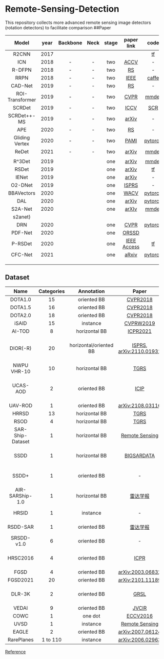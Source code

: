 # Remote-Sensing-Detection
This repository collects more advanced remote sensing image detectors (rotation detectors) to facilitate comparison
##Paper

|      Model       | year | Backbone | Neck | stage |                          paper link                          |                             code                             |
| :--------------: | :--: | :------: | :--: | :---: | :----------------------------------------------------------: | :----------------------------------------------------------: |
|      R2CNN       | 2017 |          |      |       |                                                              | [tf](https://github.com/yangxue0827/R2CNN_HEAD_FPN_Tensorflow) |
|       ICN        | 2018 |    -     |  -   |  two  |         [ACCV](https://arxiv.org/pdf/1807.02700.pdf)         |                              -                               |
|      R-DFPN      | 2018 |    -     |  -   |  two  |        [RS](https://www.mdpi.com/2072-4292/10/1/132)         |                              -                               |
|       RRPN       | 2018 |    -     |  -   |  two  |         [IEEE](https://arxiv.org/pdf/1703.01086.pdf)         |       [caffe](https://github.com/mjq11302010044/RRPN)        |
|     CAD-Net      | 2019 |    -     |  -   |  two  |          [RS](https://arxiv.org/pdf/1903.00857.pdf)          |                              -                               |
| ROI- Transformer | 2019 |    -     |  -   |  two  | [CVPR](https://openaccess.thecvf.com/content_CVPR_2019/papers/Ding_Learning_RoI_Transformer_for_Oriented_Object_Detection_in_Aerial_Images_CVPR_2019_paper.pdf) |  [mmdet](https://github.com/dingjiansw101/AerialDetection)   |
|      SCRDet      | 2019 |    -     |  -   |  two  | [ICCV](https://openaccess.thecvf.com/content_ICCV_2019/papers/Yang_SCRDet_Towards_More_Robust_Detection_for_Small_Cluttered_and_Rotated_ICCV_2019_paper.pdf) |         [SCR](https://github.com/DetectionTeamUCAS)          |
|   SCRDet++-MS    | 2019 |    -     |  -   |  two  |        [arXiv](https://arxiv.org/pdf/2004.13316.pdf)         |                              -                               |
|       APE        | 2020 |    -     |  -   |  two  |          [RS](https://arxiv.org/pdf/1906.09447.pdf)          |                              -                               |
|  Gliding Vertex  | 2020 |    -     |  -   |  two  |         [PAMI](https://arxiv.org/pdf/1911.09358.pdf)         |    [pytorch](https://github.com/MingtaoFu/gliding_vertex)    |
|      ReDet       | 2021 |    -     |  -   |  two  |        [arXiv](https://arxiv.org/pdf/2103.07733.pdf)         |           [mmdet](https://github.com/csuhan/ReDet)           |
|                  |      |          |      |       |                                                              |                                                              |
|      R^3Det      | 2019 |          |      |  one  |        [arXiv](https://arxiv.org/pdf/1908.05612.pdf)         | [mmdet](https://github.com/SJTU-Thinklab-Det/r3det-on-mmdetection) |
|      RSDet       | 2019 |          |      |  one  |        [arXiv](https://arxiv.org/pdf/1911.08299.pdf)         |      [tf](https://github.com/Mrqianduoduo/RSDet-8P-4R)       |
|      IENet       | 2019 |          |      |  one  |        [arXiv](https://arxiv.org/pdf/1912.00969.pdf)         |                              -                               |
|     O2-DNet      | 2019 |          |      |  one  |        [ISPRS](https://arxiv.org/pdf/1912.10694.pdf)         |                              -                               |
|    BBAVectors    | 2020 |          |      |  one  | [WACV](https://openaccess.thecvf.com/content/WACV2021/papers/Yi_Oriented_Object_Detection_in_Aerial_Images_With_Box_Boundary-Aware_Vectors_WACV_2021_paper.pdf) | [pytorch](https://github.com/yijingru/BBAVectors-Oriented-Object-Detection) |
|       DAL        | 2020 |          |      |  one  |        [arXiv](https://arxiv.org/pdf/2012.04150.pdf)         |           [pytorch](https://github.com/ming71/DAL)           |
|     S2A-Net      | 2020 |          |      |  one  |        [arXIv](https://arxiv.org/pdf/2008.09397.pdf)         |          [mmdet](https://github.com/csuhan/)
s2anet)           |
|       DRN        | 2020 |          |      |  one  | [CVPR](http://openaccess.thecvf.com/content_CVPR_2020/papers/Pan_Dynamic_Refinement_Network_for_Oriented_and_Densely_Packed_Object_Detection_CVPR_2020_paper.pdf) |      [pytorch](https://github.com/Anymake/DRN_CVPR2020)      |
|     PDF-Net      | 2020 |          |      |  one  |        [ORSSD](https://arxiv.org/pdf/2010.00793.pdf)         |                                                              |
|     P-RSDet      | 2020 |          |      |  one  |     [IEEE Access](https://arxiv.org/pdf/2001.02988.pdf)      |      [tf](https://github.com/Mrqianduoduo/RSDet-8P-4R)       |
|     CFC-Net      | 2021 |          |      |  one  |        [aRxiv](https://arxiv.org/pdf/2101.06849.pdf)         |         [pytorch](https://github.com/ming71/CFC-Net)         |
|                  |      |          |      |       |                                                              |                                                              |
|                  |      |          |      |       |                                                              |                                                              |
|                  |      |          |      |       |                                                              |                                                              |

## Dataset
|       Name       | Categories |       Annotation       |                                                                                                               Paper                                                                                                               |                                                                                           Download                                                                                           |  Remark  |
|:----------------:|:----------:|:----------------------:|:---------------------------------------------------------------------------------------------------------------------------------------------------------------------------------------------------------------------------------:|:--------------------------------------------------------------------------------------------------------------------------------------------------------------------------------------------:|:--------:|
|     DOTA1.0      |     15     |      oriented BB       |                                                            [CVPR2018](http://openaccess.thecvf.com/content_cvpr_2018/html/Xia_DOTA_A_Large-Scale_CVPR_2018_paper.html)                                                            |                                                                   [Link](https://captain-whu.github.io/DOTA/dataset.html)                                                                    |
|     DOTA1.5      |     16     |      oriented BB       |                                                            [CVPR2018](http://openaccess.thecvf.com/content_cvpr_2018/html/Xia_DOTA_A_Large-Scale_CVPR_2018_paper.html)                                                            |                                                                   [Link](https://captain-whu.github.io/DOTA/dataset.html)                                                                    |
|     DOTA2.0      |     18     |      oriented BB       |                                                            [CVPR2018](http://openaccess.thecvf.com/content_cvpr_2018/html/Xia_DOTA_A_Large-Scale_CVPR_2018_paper.html)                                                            |                                                                   [Link](https://captain-whu.github.io/DOTA/dataset.html)                                                                    |
|      iSAID       |     15     |        instance        |                             [CVPRW2019](http://openaccess.thecvf.com/content_CVPRW_2019/html/DOAI/Zamir_iSAID_A_Large-scale_Dataset_for_Instance_Segmentation_in_Aerial_Images_CVPRW_2019_paper.html)                             |                                                                   [Link](https://captain-whu.github.io/iSAID/dataset.html)                                                                   |
|      AI-TOD      |     8      |     horizontal BB      |                                                                                          [ICPR2021](https://github.com/jwwangchn/AI-TOD)                                                                                          |                                                                         [Link](https://github.com/jwwangchn/AI-TOD)                                                                          |
|     DIOR(-R)     |     20     | horizontal/oriented BB |                                                [ISPRS](https://www.sciencedirect.com/science/article/pii/S0924271619302825), [arXiv:2110.01931](https://arxiv.org/abs/2110.01931)                                                 |                      [Baidu Drive](https://pan.baidu.com/s/1iLKT0JQoKXEJTGNxt5lSMg), [Google Drive](https://drive.google.com/open?id=1UdlgHk49iu6WpcJ5467iT-UqNPpx__CC)                      |
|   NWPU VHR-10    |     10     |     horizontal BB      |                                                                                       [TGRS](https://ieeexplore.ieee.org/document/7560644)                                                                                        |                                                            [Link](http://jiong.tea.ac.cn/people/JunweiHan/NWPUVHR10dataset.html)                                                             |
|     UCAS-AOD     |     2      |      oriented BB       |                                                                                  [ICIP](https://ieeexplore.ieee.org/abstract/document/7351502/)                                                                                   |                                        [Link](https://hyper.ai/datasets/5419), [Baidu Drive (r2mr)](https://pan.baidu.com/s/1m6PIWFUCJVVf7XPblgA69Q)                                         |
|     UAV-ROD      |     1      |      oriented BB       |                                                                                       [arXiv:2108.03116](https://arxiv.org/abs/2108.03116)                                                                                        |                                                                        [Link](https://github.com/fengkaibit/UAV-ROD)                                                                         |   Car    |
|      HRRSD       |     13     |     horizontal BB      |                                                                                       [TGRS](https://ieeexplore.ieee.org/document/8676107)                                                                                        |                                                                [Link](https://github.com/CrazyStoneonRoad/TGRS-HRRSD-Dataset)                                                                |          |
|       RSOD       |     4      |     horizontal BB      |                                                                                   [TGRS](https://ieeexplore.ieee.org/abstract/document/7827088)                                                                                   |                                                                  [Link](https://github.com/RSIA-LIESMARS-WHU/RSOD-Dataset-)                                                                  |
| SAR-Ship-Dataset |     1      |     horizontal BB      |                                                                                     [Remote Sensing](https://www.mdpi.com/2072-4292/11/7/765)                                                                                     |                                                                   [Link](https://github.com/CAESAR-Radi/SAR-Ship-Dataset)                                                                    | SAR Ship |
|       SSDD       |     1      |     horizontal BB      |                                                                                    [BIGSARDATA](https://ieeexplore.ieee.org/document/8124934)                                                                                     |                                                            [Baidu Drive (fyh0)](https://pan.baidu.com/s/1bkg0jd0H9tV8w25gRO1c6A)                                                             | SAR Ship |
|      SSDD+       |     1      |      oriented BB       |                                                                                                                 -                                                                                                                 |                                                            [Baidu Drive (oh6x)](https://pan.baidu.com/s/1mWlZ4r6_4k8GHer52BwbzQ)                                                             | SAR Ship |
| AIR-SARShip-1.0  |     1      |     horizontal BB      |                                                                             [雷达学报](http://radars.ie.ac.cn/article/doi/10.12000/JR19097?viewType=HTML)                                                                             |                                                             [Link](http://radars.ie.ac.cn/web/data/getData?dataType=SARDataset)                                                              | SAR Ship |
|      HRSID       |     1      |       instance         |                                                                                                                 -                                                                                                                 |                                                                        [Link](https://github.com/chaozhong2010/HRSID)                                                                        | SAR Ship |
|     RSDD-SAR     |     1      |      oriented BB       |                                                                                     [雷达学报](https://radars.ac.cn/article/doi/10.12000/JR22007)                                                                                     |                                                                     [Link](https://github.com/makabakasu/RSDD-SAR-OPEN)                                                                      | SAR Ship |
|    SRSDD-v1.0    |     6      |      oriented BB       |                                                                                                                 -                                                                                                                 |                                                                      [Link](https://github.com/HeuristicLU/SRSDD-V1.0)                                                                       | SAR Ship |
|     HRSC2016     |     4      |      oriented BB       |                                                                                         [ICPR](http://159.226.21.68/handle/173211/14545)                                                                                          |                                                            [Baidu Drive (rfg6)](https://pan.baidu.com/s/1sMIEF8OKzIMcr6_XAOQTng)                                                             |   Ship   |
|       FGSD       |     4      |      oriented BB       |                                                                                       [arXiv:2003.06832](https://arxiv.org/abs/2003.06832)                                                                                        |                                                                                              -                                                                                               |   Ship   |
|     FGSD2021     |     20     |      oriented BB       |                                                                                       [arXiv:2101.11189](https://arxiv.org/abs/2101.11189)                                                                                        |                                                                                              -                                                                                               |   Ship   |
|      DLR-3K      |     2      |      oriented BB       |                                                                                  [GRSL](https://ieeexplore.ieee.org/abstract/document/7122912/)                                                                                   |                                                            [Baidu Drive (bh71)](https://pan.baidu.com/s/1nVYluQ97jftT1zwV8HqUGA)                                                             | Vehicle  |
|      VEDAI       |     9      |      oriented BB       |                                                                           [JVCIR](https://www.sciencedirect.com/science/article/pii/S1047320315002187)                                                                            |                                                                          [Link](https://downloads.greyc.fr/vedai/)                                                                           | Vehicle  |
|       COWC       |     1      |        one dot         |                                                                            [ECCV2016](https://link.springer.com/chapter/10.1007/978-3-319-46487-9_48)                                                                             |                                                                            [Link](https://gdo152.llnl.gov/cowc/)                                                                             | Vehicle  |
|       UVSD       |     1      |        instance        |                                                                                    [Remote Sensing](https://www.mdpi.com/2072-4292/12/11/1760)                                                                                    |                                                                           [Link](https://github.com/liuchunsense/)                                                                           | Vehicle  |
|      EAGLE       |     2      |      oriented BB       |                                                                                       [arXiv:2007.06124](https://arxiv.org/abs/2007.06124)                                                                                        |                                                                                           [Link]()                                                                                           | Vehicle  |
|    RarePlanes    |  1 to 110  |        instance        |                                                                                       [arXiv:2006.02963](https://arxiv.org/abs/2006.02963)                                                                                        |                                                                       [Link](https://www.cosmiqworks.org/RarePlanes/)                                                                        |  Plane   |

[Reference](https://github.com/SJTU-Thinklab-Det/DOTA-DOAI)



